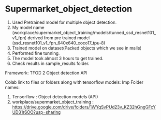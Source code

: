# Supermarket_object_detection

1. Used Pretrained model for multiple object detection.
2. My model name (workplace/supermarket_object_training/models/tunned_ssd_resnet101_v1_fpn) derived from pre trained model (ssd_resnet101_v1_fpn_640x640_coco17_tpu-8)
3. Trained model on dataset(Packed objects which we see in malls)
4. Performed fine tunning.
5. The model took almost 3 hours to get trained.
6. Check results in sample_results folder.

Framework: TFOD 2 Object detection API

Colab link to files or folders along with tensorflow models:
Imp Folder names:

1. Tensorflow : Object detection models (API)
2. workplace/supermarket_object_training : 
https://drive.google.com/drive/folders/1WYqSvPUd23v_KZ32hGngGFcYUD31r6OO?usp=sharing
